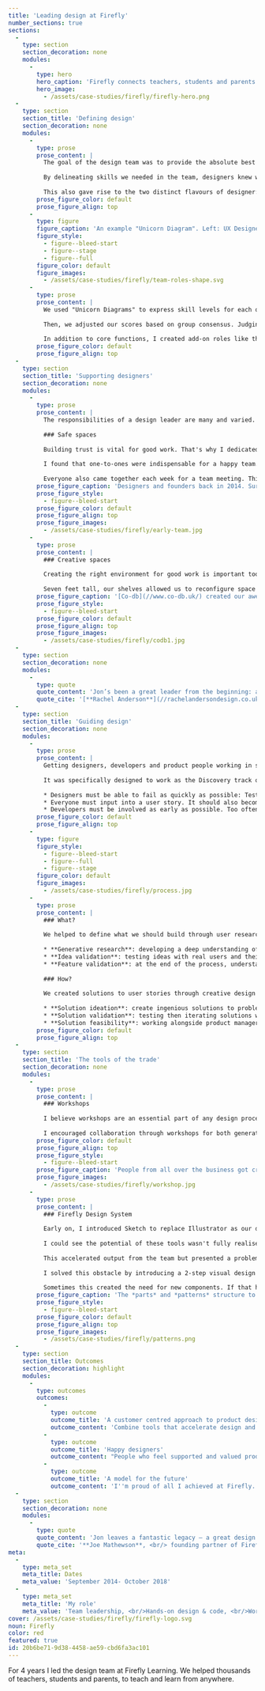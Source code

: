 ```yaml
---
title: 'Leading design at Firefly'
number_sections: true
sections:
  -
    type: section
    section_decoration: none
    modules:
      -
        type: hero
        hero_caption: 'Firefly connects teachers, students and parents. It allows them to manage their workloads, share content and set/submit homework. It''s available on iOS and Android as a native app. Or in any web browser as a progressive (and school-brandable) web app.'
        hero_image:
          - /assets/case-studies/firefly/firefly-hero.png
  -
    type: section
    section_title: 'Defining design'
    section_decoration: none
    modules:
      -
        type: prose
        prose_content: |
          The goal of the design team was to provide the absolute best experience for teachers, students and parents. We were responsible for *what* users saw on screen and *how* they interacted with our product. My challenge was to grow a team that delivered on the goal.
          
          By delineating skills we needed in the team, designers knew what was expected and how they could level-up. This also helped with our hiring — we could crystal-clear about who we needed.
          
          This also gave rise to the two distinct flavours of designer: The **UX Researcher** and the **UI Designer**.
        prose_figure_color: default
        prose_figure_align: top
      -
        type: figure
        figure_caption: 'An example "Unicorn Diagram". Left: UX Designer. Right: UI Researcher.'
        figure_style:
          - figure--bleed-start
          - figure--stage
          - figure--full
        figure_color: default
        figure_images:
          - /assets/case-studies/firefly/team-roles-shape.svg
      -
        type: prose
        prose_content: |
          We used "Unicorn Diagrams" to express skill levels for each of the team. These were created by playing [planning poker](//en.wikipedia.org/wiki/Planning_poker). Everyone rated levels per person as either "none", "beginner", "proficient" or "expert" (able to teach others). 
          
          Then, we adjusted our scores based on group consensus. Judging skills like this meant that people were less likely to up/down-vote their abilities and led to greater trust in the team.
          
          In addition to core functions, I created add-on roles like the **Design System Lead**. These were assigned to those who showed a particular aptitude for that skill. It was their job to advocate best practice and for seeing everyone level-up in that area.
        prose_figure_color: default
        prose_figure_align: top
  -
    type: section
    section_title: 'Supporting designers'
    section_decoration: none
    modules:
      -
        type: prose
        prose_content: |
          The responsibilities of a design leader are many and varied. But a big part of the job is making people feel valued and supported. I spent a large chunk of my week ensuring everyone could do their best work.
          
          ### Safe spaces
          
          Building trust is vital for good work. That's why I dedicated myself to creating a weekly rhythm where meaningful conversations could happen.
          
          I found that one-to-ones were indispensable for a happy team. I held weekly hour-long sessions with everyone; a safe space with time to reflect, and flesh out ideas. People found these meetings valuable because I tailored them to the individual.
          
          Everyone also came together each week for a team meeting. This was a time where anyone could share and give feedback. We celebrated success and reflected on our struggles. Resources were recommended and battle stories swapped. A community was built.
        prose_figure_caption: 'Designers and founders back in 2014. Surely we were never that young?'
        prose_figure_style:
          - figure--bleed-start
        prose_figure_color: default
        prose_figure_align: top
        prose_figure_images:
          - /assets/case-studies/firefly/early-team.jpg
      -
        type: prose
        prose_content: |
          ### Creative spaces
          
          Creating the right environment for good work is important too. I supported this to the best of my ability. Sometimes this could be as simple as providing sketching kits for every meeting space. Other times as complex as working with a custom fit-out company to create portable bookshelves. 
          
          Seven feet tall, our shelves allowed us to reconfigure space as needed. With storage on the front and whiteboards on the back, they made ideal walls whatever we were doing.
        prose_figure_caption: '[Co-db](//www.co-db.uk/) created our awesome mobile bookshelves/whiteboards.'
        prose_figure_style:
          - figure--bleed-start
        prose_figure_color: default
        prose_figure_align: top
        prose_figure_images:
          - /assets/case-studies/firefly/codb1.jpg
  -
    type: section
    section_decoration: none
    modules:
      -
        type: quote
        quote_content: 'Jon’s been a great leader from the beginning: approachable, open-minded and always willing to listen. I’ve always been able to trust him with my concerns, and he will either help me resolve it myself, or help me find someone who can!'
        quote_cite: '[**Rachel Anderson**](//rachelandersondesign.co.uk), <br/>UI Designer'
  -
    type: section
    section_title: 'Guiding design'
    section_decoration: none
    modules:
      -
        type: prose
        prose_content: |
          Getting designers, developers and product people working in sync is complicated. I worked with Firefly's cross-discipline teams to create a process that worked for all but could be modified per squad. 
          
          It was specifically designed to work as the Discovery track of our Duel-Track Agile process. I followed several vital principals:
          
          * Designers must be able to fail as quickly as possible: Testing ideas cheaply and culling the weak.
          * Everyone must input into a user story. It should also become more defined over time.
          * Developers must be involved as early as possible. Too often they'd reject designs late on.
        prose_figure_color: default
        prose_figure_align: top
      -
        type: figure
        figure_style:
          - figure--bleed-start
          - figure--full
          - figure--stage
        figure_color: default
        figure_images:
          - /assets/case-studies/firefly/process.jpg
      -
        type: prose
        prose_content: |
          ### What?
          
          We helped to define what we should build through user research and testing. UX Researchers owned this part of the process and split their time between:
          
          * **Generative research**: developing a deep understanding of our users and their needs to create innovative ideas of how Firefly could help them in-line with our mission and strategy ("why").
          * **Idea validation**: testing ideas with real users and their feasibility with internal teams.
          * **Feature validation**: at the end of the process, understanding the impact of recently shipped features on squad-level KPIs.
          
          ### How?
          
          We created solutions to user stories through creative design and testing. UI Designers owned their part of the process and split their time between:
          
          * **Solution ideation**: create ingenious solutions to problems for teachers, parents and students through fail-fast, iterative design.
          * **Solution validation**: testing then iterating solutions with users via increasing fidelity prototypes.
          * **Solution feasibility**: working alongside product managers to ensure that solutions are technically feasible and align with business strategy.
        prose_figure_color: default
        prose_figure_align: top
  -
    type: section
    section_title: 'The tools of the trade'
    section_decoration: none
    modules:
      -
        type: prose
        prose_content: |
          ### Workshops
          
          I believe workshops are an essential part of any design process. At their best, workshops unlock untapped creativity, spark unexpected ideas and facilitate fast-failure.
          
          I encouraged collaboration through workshops for both generative ideation and idea validation. Whether informal sketching sessions or multi-day seminars, the aim was to get lots of ideas in the room. We brought together people from all over the business. We brought in our customers. All with the goal of quick sketching solutions.
        prose_figure_color: default
        prose_figure_align: top
        prose_figure_style:
          - figure--bleed-start
        prose_figure_caption: 'People from all over the business got creative to solve some tricky problems.'
        prose_figure_images:
          - /assets/case-studies/firefly/workshop.jpg
      -
        type: prose
        prose_content: |
          ### Firefly Design System
          
          Early on, I introduced Sketch to replace Illustrator as our defacto screen design tool. Later I brought in tools like Zeplin to provide better specifications. We also used Abstract for file version control.
          
          I could see the potential of these tools wasn't fully realised. I started a project to create a pattern library. This later became a full design system, containing over 200 components and for the web, iOS and Android. 
          
          This accelerated output from the team but presented a problem. We now had a kit of predefined elements, but this threatened to kill invoative solutions. 
          
          I solved this obstacle by introducing a 2-step visual design process. In **Visual Discovery** designers were free to create whatever interface best answered the users' problem. Then, in **Visual Production**, this solution was translated to use existing components where possible. 
          
          Sometimes this created the need for new components. If that happened, we'd discuss as a team and introduce these where only absolutely necessary.
        prose_figure_caption: 'The *parts* and *patterns* structure to make the library straightforward to use.'
        prose_figure_style:
          - figure--bleed-start
        prose_figure_color: default
        prose_figure_align: top
        prose_figure_images:
          - /assets/case-studies/firefly/patterns.png
  -
    type: section
    section_title: Outcomes
    section_decoration: highlight
    modules:
      -
        type: outcomes
        outcomes:
          -
            type: outcome
            outcome_title: 'A customer centred approach to product design'
            outcome_content: 'Combine tools that accelerate design and a process that favours regular testing, and you have a potent recipe for success. <mark>Firefly enjoys a 97% customer retention rate</mark>. Part of what keeps schools coming back is ease of use and tools that solve genuine problems.'
          -
            type: outcome
            outcome_title: 'Happy designers'
            outcome_content: "People who feel supported and valued produce better work. The proof is in the pudding —\_Firefly is a brilliant product designed by incredible people."
          -
            type: outcome
            outcome_title: 'A model for the future'
            outcome_content: 'I''m proud of all I achieved at Firefly. The design team work seamlessly within the broader product team. Their tools and process set a great foundation as Firefly grows.'
  -
    type: section
    section_decoration: none
    modules:
      -
        type: quote
        quote_content: 'Jon leaves a fantastic legacy — a great design team working together within a well-designed set of design systems and processes.'
        quote_cite: '**Joe Mathewson**, <br/> founding partner of Firefly Learning'
meta:
  -
    type: meta_set
    meta_title: Dates
    meta_value: 'September 2014- October 2018'
  -
    type: meta_set
    meta_title: 'My role'
    meta_value: 'Team leadership, <br/>Hands-on design & code, <br/>Workshop design'
cover: /assets/case-studies/firefly/firefly-logo.svg
noun: Firefly
color: red
featured: true
id: 20b6be71-9d38-4458-ae59-cbd6fa3ac101
---
```

For 4 years I led the design team at Firefly Learning. We helped thousands of teachers, students and parents, to teach and learn from anywhere.